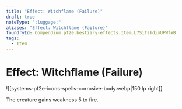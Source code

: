 ```yaml
---
title: "Effect: Witchflame (Failure)"
draft: true
noteType: ":luggage:"
aliases: "Effect: Witchflame (Failure)"
foundryId: Compendium.pf2e.bestiary-effects.Item.L7SiTshdimUPWfnB
tags:
  - Item
---
```


# Effect: Witchflame (Failure)
![[systems-pf2e-icons-spells-corrosive-body.webp|150 lp right]]

The creature gains weakness 5 to fire.
